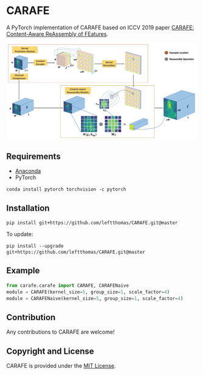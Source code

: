 # CARAFE
A PyTorch implementation of CARAFE based on ICCV 2019 paper [CARAFE: Content-Aware ReAssembly of FEatures](https://arxiv.org/abs/1905.02188).

![Network Architecture image from the paper](structure.png)

## Requirements
* [Anaconda](https://www.anaconda.com/download/)
* PyTorch
```
conda install pytorch torchvision -c pytorch
```

## Installation
```
pip install git+https://github.com/leftthomas/CARAFE.git@master
```
To update:
```
pip install --upgrade git+https://github.com/leftthomas/CARAFE.git@master
```

## Example
```python
from carafe.carafe import CARAFE, CARAFENaive
module = CARAFE(kernel_size=5, group_size=1, scale_factor=4)
module = CARAFENaive(kernel_size=5, group_size=1, scale_factor=4)
```

## Contribution
Any contributions to CARAFE are welcome!

## Copyright and License
CARAFE is provided under the [MIT License](LICENSE).
